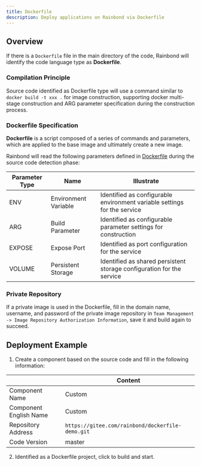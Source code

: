 ```yaml
---
title: Dockerfile
description: Deploy applications on Rainbond via Dockerfile
---
```


## Overview

If there is a `Dockerfile` file in the main directory of the code, Rainbond will identify the code language type as **Dockerfile**.

### Compilation Principle

Source code identified as Dockerfile type will use a command similar to `docker build -t xxx .` for image construction, supporting docker multi-stage construction and ARG parameter specification during the construction process.

### Dockerfile Specification

**Dockerfile** is a script composed of a series of commands and parameters, which are applied to the base image and ultimately create a new image.

Rainbond will read the following parameters defined in [Dockerfile](https://docs.docker.com/engine/reference/builder/) during the source code detection phase:

| Parameter Type | Name                 | Illustrate                                                               |
| -------------- | -------------------- | ------------------------------------------------------------------------ |
| ENV            | Environment Variable | Identified as configurable environment variable settings for the service |
| ARG            | Build Parameter      | Identified as configurable parameter settings for construction           |
| EXPOSE         | Expose Port          | Identified as port configuration for the service                         |
| VOLUME         | Persistent Storage   | Identified as shared persistent storage configuration for the service    |

### Private Repository

If a private image is used in the Dockerfile, fill in the domain name, username, and password of the private image repository in `Team Management -> Image Repository Authorization Information`, save it and build again to succeed.

## Deployment Example

1. Create a component based on the source code and fill in the following information:

|                        | Content                                          |
| ---------------------- | ------------------------------------------------ |
| Component Name         | Custom                                           |
| Component English Name | Custom                                           |
| Repository Address     | `https://gitee.com/rainbond/dockerfile-demo.git` |
| Code Version           | master                                           |

2. Identified as a Dockerfile project, click to build and start.
